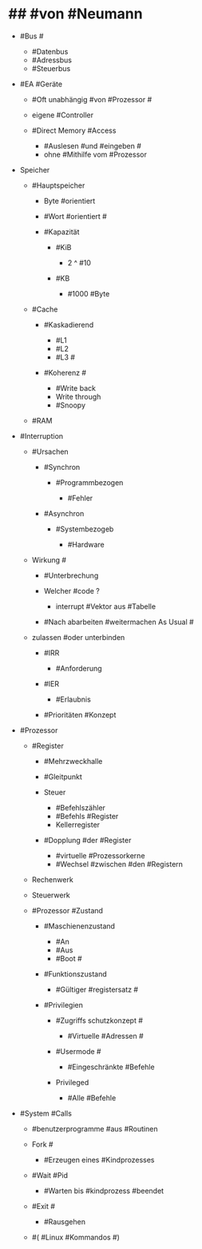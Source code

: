 # ## #von #Neumann #

 - #Bus #

	 - #Datenbus 
	 - #Adressbus 
	 - #Steuerbus 

 - #EA #Geräte 

	 - #Oft unabhängig #von #Prozessor #
	 - eigene #Controller 
	 - #Direct Memory #Access 

		 - #Auslesen #und #eingeben #
		 - ohne #Mithilfe vom #Prozessor 

 - Speicher 

	 - #Hauptspeicher 

		 - Byte #orientiert 
		 - #Wort #orientiert #
		 - #Kapazität 

			 - #KiB 

				 - 2 ^ #10 

			 - #KB 

				 - #1000 #Byte 

	 - #Cache 

		 - #Kaskadierend 

			 - #L1 
			 - #L2 
			 - #L3 #

		 - #Koherenz #

			 - #Write back 
			 - Write through 
			 - #Snoopy 

	 - #RAM 

 - #Interruption 

	 - #Ursachen 

		 - #Synchron 

			 - #Programmbezogen 

				 - #Fehler 

		 - #Asynchron 

			 - #Systembezogeb 

				 - #Hardware 

	 - Wirkung #

		 - #Unterbrechung 
		 - Welcher #code ? 

			 - interrupt #Vektor aus #Tabelle 

		 - #Nach abarbeiten #weitermachen As Usual #

	 - zulassen #oder unterbinden 

		 - #IRR 

			 - #Anforderung 

		 - #IER 

			 - #Erlaubnis 

		 - #Prioritäten #Konzept 

 - #Prozessor 

	 - #Register 

		 - #Mehrzweckhalle 
		 - #Gleitpunkt 
		 - Steuer 

			 - #Befehlszähler 
			 - #Befehls #Register 
			 - Kellerregister 

		 - #Dopplung #der #Register 

			 - #virtuelle #Prozessorkerne 
			 - #Wechsel #zwischen #den #Registern 

	 - Rechenwerk 
	 - Steuerwerk 
	 - #Prozessor #Zustand 

		 - #Maschienenzustand 

			 - #An 
			 - #Aus 
			 - #Boot #

		 - #Funktionszustand 

			 - #Gültiger #registersatz #

		 - #Privilegien 

			 - #Zugriffs schutzkonzept #

				 - #Virtuelle #Adressen #

			 - #Usermode #

				 - #Eingeschränkte #Befehle 

			 - Privileged 

				 - #Alle #Befehle 

 - #System #Calls 

	 - #benutzerprogramme #aus #Routinen 
	 - Fork #

		 - #Erzeugen eines #Kindprozesses 

	 - #Wait #Pid 

		 - #Warten bis #kindprozess #beendet 

	 - #Exit #

		 - #Rausgehen 

	 - #( #Linux #Kommandos #) 
